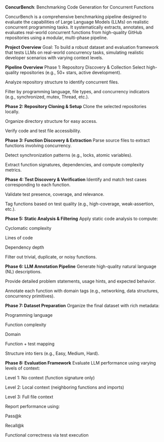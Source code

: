 **ConcurBench**: Benchmarking Code Generation for Concurrent Functions

ConcurBench is a comprehensive benchmarking pipeline designed to evaluate the capabilities of Large Language Models (LLMs) on realistic concurrent programming tasks. It systematically extracts, annotates, and evaluates real-world concurrent functions from high-quality GitHub repositories using a modular, multi-phase pipeline.

**Project Overview**
Goal: To build a robust dataset and evaluation framework that tests LLMs on real-world concurrency tasks, simulating realistic developer scenarios with varying context levels.

**Pipeline Overview**
Phase 1: Repository Discovery & Collection
Select high-quality repositories (e.g., 50+ stars, active development).

Analyze repository structure to identify concurrent files.

Filter by programming language, file types, and concurrency indicators (e.g., synchronized, mutex, Thread, etc.).

**Phase 2: Repository Cloning & Setup**
Clone the selected repositories locally.

Organize directory structure for easy access.

Verify code and test file accessibility.

**Phase 3: Function Discovery & Extraction**
Parse source files to extract functions involving concurrency.

Detect synchronization patterns (e.g., locks, atomic variables).

Extract function signatures, dependencies, and compute complexity metrics.

**Phase 4: Test Discovery & Verification**
Identify and match test cases corresponding to each function.

Validate test presence, coverage, and relevance.

Tag functions based on test quality (e.g., high-coverage, weak-assertion, etc.).

**Phase 5: Static Analysis & Filtering**
Apply static code analysis to compute:

Cyclomatic complexity

Lines of code

Dependency depth

Filter out trivial, duplicate, or noisy functions.

**Phase 6: LLM Annotation Pipeline**
Generate high-quality natural language (NL) descriptions.

Provide detailed problem statements, usage hints, and expected behavior.

Annotate each function with domain tags (e.g., networking, data structures, concurrency primitives).

**Phase 7: Dataset Preparation**
Organize the final dataset with rich metadata:

Programming language

Function complexity

Domain

Function + test mapping

Structure into tiers (e.g., Easy, Medium, Hard).

**Phase 8: Evaluation Framework**
Evaluate LLM performance using varying levels of context:

Level 1: No context (function signature only)

Level 2: Local context (neighboring functions and imports)

Level 3: Full file context

Report performance using:

Pass@k

Recall@k

Functional correctness via test execution
